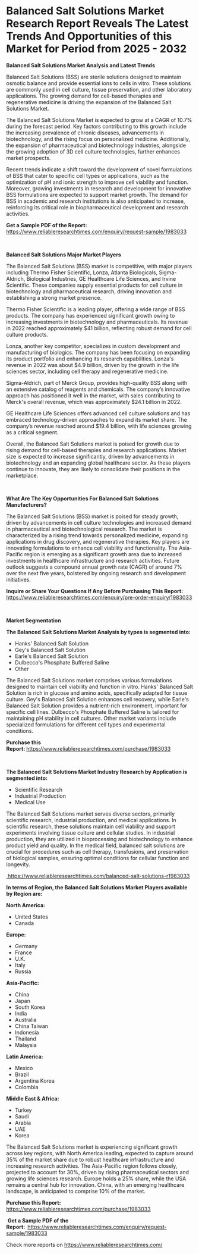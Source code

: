 <p><h1>Balanced Salt Solutions Market Research Report Reveals The Latest Trends And Opportunities of this Market for Period from 2025 - 2032</h1></p><p><strong>Balanced Salt Solutions Market Analysis and Latest Trends</strong></p>
<p><p>Balanced Salt Solutions (BSS) are sterile solutions designed to maintain osmotic balance and provide essential ions to cells in vitro. These solutions are commonly used in cell culture, tissue preservation, and other laboratory applications. The growing demand for cell-based therapies and regenerative medicine is driving the expansion of the Balanced Salt Solutions Market.</p><p>The Balanced Salt Solutions Market is expected to grow at a CAGR of 10.7% during the forecast period. Key factors contributing to this growth include the increasing prevalence of chronic diseases, advancements in biotechnology, and the rising focus on personalized medicine. Additionally, the expansion of pharmaceutical and biotechnology industries, alongside the growing adoption of 3D cell culture technologies, further enhances market prospects.</p><p>Recent trends indicate a shift toward the development of novel formulations of BSS that cater to specific cell types or applications, such as the optimization of pH and ionic strength to improve cell viability and function. Moreover, growing investments in research and development for innovative BSS formulations are expected to support market growth. The demand for BSS in academic and research institutions is also anticipated to increase, reinforcing its critical role in biopharmaceutical development and research activities.</p></p>
<p><strong>Get a Sample PDF of the Report:&nbsp;</strong> <a href="https://www.reliableresearchtimes.com/enquiry/request-sample/1983033?utm_campaign=3287&utm_medium=2&utm_source=Github&utm_content=ia&utm_term=01042025&utm_id=balanced-salt-solutions">https://www.reliableresearchtimes.com/enquiry/request-sample/1983033</a></p>
<p>&nbsp;</p>
<p><strong>Balanced Salt Solutions Major Market Players</strong></p>
<p><p>The Balanced Salt Solutions (BSS) market is competitive, with major players including Thermo Fisher Scientific, Lonza, Atlanta Biologicals, Sigma-Aldrich, Biological Industries, GE Healthcare Life Sciences, and Irvine Scientific. These companies supply essential products for cell culture in biotechnology and pharmaceutical research, driving innovation and establishing a strong market presence.</p><p>Thermo Fisher Scientific is a leading player, offering a wide range of BSS products. The company has experienced significant growth owing to increasing investments in biotechnology and pharmaceuticals. Its revenue in 2022 reached approximately $41 billion, reflecting robust demand for cell culture products.</p><p>Lonza, another key competitor, specializes in custom development and manufacturing of biologics. The company has been focusing on expanding its product portfolio and enhancing its research capabilities. Lonza's revenue in 2022 was about $4.9 billion, driven by the growth in the life sciences sector, including cell therapy and regenerative medicine.</p><p>Sigma-Aldrich, part of Merck Group, provides high-quality BSS along with an extensive catalog of reagents and chemicals. The company’s innovative approach has positioned it well in the market, with sales contributing to Merck's overall revenue, which was approximately $24.1 billion in 2022.</p><p>GE Healthcare Life Sciences offers advanced cell culture solutions and has embraced technology-driven approaches to expand its market share. The company’s revenue reached around $19.4 billion, with life sciences growing as a critical segment.</p><p>Overall, the Balanced Salt Solutions market is poised for growth due to rising demand for cell-based therapies and research applications. Market size is expected to increase significantly, driven by advancements in biotechnology and an expanding global healthcare sector. As these players continue to innovate, they are likely to consolidate their positions in the marketplace.</p></p>
<p>&nbsp;</p>
<p><strong>What Are The Key Opportunities For Balanced Salt Solutions Manufacturers?</strong></p>
<p><p>The Balanced Salt Solutions (BSS) market is poised for steady growth, driven by advancements in cell culture technologies and increased demand in pharmaceutical and biotechnological research. The market is characterized by a rising trend towards personalized medicine, expanding applications in drug discovery, and regenerative therapies. Key players are innovating formulations to enhance cell viability and functionality. The Asia-Pacific region is emerging as a significant growth area due to increased investments in healthcare infrastructure and research activities. Future outlook suggests a compound annual growth rate (CAGR) of around 7% over the next five years, bolstered by ongoing research and development initiatives.</p></p>
<p><strong>Inquire or Share Your Questions If Any Before Purchasing This Report:</strong> <a href="https://www.reliableresearchtimes.com/enquiry/pre-order-enquiry/1983033?utm_campaign=3287&utm_medium=2&utm_source=Github&utm_content=ia&utm_term=01042025&utm_id=balanced-salt-solutions">https://www.reliableresearchtimes.com/enquiry/pre-order-enquiry/1983033</a></p>
<p>&nbsp;</p>
<p><strong>Market Segmentation</strong></p>
<p><strong>The Balanced Salt Solutions Market Analysis by types is segmented into:</strong></p>
<p><ul><li>Hanks' Balanced Salt Solution</li><li>Gey's Balanced Salt Solution</li><li>Earle's Balanced Salt Solution</li><li>Dulbecco's Phosphate Buffered Saline</li><li>Other</li></ul></p>
<p><p>The Balanced Salt Solutions market comprises various formulations designed to maintain cell viability and function in vitro. Hanks' Balanced Salt Solution is rich in glucose and amino acids, specifically adapted for tissue culture. Gey's Balanced Salt Solution enhances cell recovery, while Earle's Balanced Salt Solution provides a nutrient-rich environment, important for specific cell lines. Dulbecco's Phosphate Buffered Saline is tailored for maintaining pH stability in cell cultures. Other market variants include specialized formulations for different cell types and experimental conditions.</p></p>
<p><strong>Purchase this Report:&nbsp;</strong><a href="https://www.reliableresearchtimes.com/purchase/1983033?utm_campaign=3287&utm_medium=2&utm_source=Github&utm_content=ia&utm_term=01042025&utm_id=balanced-salt-solutions">https://www.reliableresearchtimes.com/purchase/1983033</a></p>
<p>&nbsp;</p>
<p><strong>The Balanced Salt Solutions Market Industry Research by Application is segmented into:</strong></p>
<p><ul><li>Scientific Research</li><li>Industrial Production</li><li>Medical Use</li></ul></p>
<p><p>The Balanced Salt Solutions market serves diverse sectors, primarily scientific research, industrial production, and medical applications. In scientific research, these solutions maintain cell viability and support experiments involving tissue culture and cellular studies. In industrial production, they are utilized in bioprocessing and biotechnology to enhance product yield and quality. In the medical field, balanced salt solutions are crucial for procedures such as cell therapy, transfusions, and preservation of biological samples, ensuring optimal conditions for cellular function and longevity.</p></p>
<p><a href="https://www.reliableresearchtimes.com/balanced-salt-solutions-r1983033?utm_campaign=3287&utm_medium=2&utm_source=Github&utm_content=ia&utm_term=01042025&utm_id=balanced-salt-solutions">&nbsp;https://www.reliableresearchtimes.com/balanced-salt-solutions-r1983033</a></p>
<p><strong>In terms of Region, the Balanced Salt Solutions Market Players available by Region are:</strong></p>
<p>
    <p> <strong> North America: </strong>
        <ul>
            <li>United States</li>
            <li>Canada</li>
        </ul>
        </p> 
    <p> <strong> Europe: </strong>
        <ul>
            <li>Germany</li>
            <li>France</li>
            <li>U.K.</li>
            <li>Italy</li>
            <li>Russia</li>
        </ul>
        </p> 
    <p> <strong> Asia-Pacific: </strong>
        <ul>
            <li>China</li>
            <li>Japan</li>
            <li>South Korea</li>
            <li>India</li>
            <li>Australia</li>
            <li>China Taiwan</li>
            <li>Indonesia</li>
            <li>Thailand</li>
            <li>Malaysia</li>
        </ul>
        </p> 
    <p> <strong> Latin America: </strong>
        <ul>
            <li>Mexico</li>
            <li>Brazil</li>
            <li>Argentina Korea</li>
            <li>Colombia</li>
        </ul>
        </p> 
    <p> <strong> Middle East & Africa: </strong>
        <ul>
            <li>Turkey</li>
            <li>Saudi</li>
            <li>Arabia</li>
            <li>UAE</li>
            <li>Korea</li>
        </ul>
    </p>
    </p>
<p><p>The Balanced Salt Solutions market is experiencing significant growth across key regions, with North America leading, expected to capture around 35% of the market share due to robust healthcare infrastructure and increasing research activities. The Asia-Pacific region follows closely, projected to account for 30%, driven by rising pharmaceutical sectors and growing life sciences research. Europe holds a 25% share, while the USA remains a central hub for innovation. China, with an emerging healthcare landscape, is anticipated to comprise 10% of the market.</p></p>
<p><strong>Purchase this Report: </strong><a href="https://www.reliableresearchtimes.com/purchase/1983033?utm_campaign=3287&utm_medium=2&utm_source=Github&utm_content=ia&utm_term=01042025&utm_id=balanced-salt-solutions">https://www.reliableresearchtimes.com/purchase/1983033</a></p>
<p>&nbsp;<strong>Get a Sample PDF of the Report:&nbsp;&nbsp;</strong><a href="https://www.reliableresearchtimes.com/enquiry/request-sample/1983033?utm_campaign=3287&utm_medium=2&utm_source=Github&utm_content=ia&utm_term=01042025&utm_id=balanced-salt-solutions">https://www.reliableresearchtimes.com/enquiry/request-sample/1983033</a></p>
<p><strong></strong></p>
<p>Check more reports on <a href="https://www.reliableresearchtimes.com/?utm_campaign=3287&utm_medium=2&utm_source=Github&utm_content=ia&utm_term=01042025&utm_id=balanced-salt-solutions">https://www.reliableresearchtimes.com/</a></p>